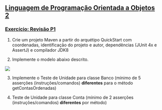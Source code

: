 ## [Linguagem de Programação Orientada a Objetos 2](https://rodrigonoll.github.io/aula/lpoo-2.html)

### [Exercício: Revisão P1](https://rodrigonoll.github.io/aula/lpoo-2.html)

1. Crie um projeto Maven a partir do arquétipo QuickStart com coordenadas, identificação do projeto e autor, dependências (JUnit 4x e AssertJ) e compilador JDK8  

2. Implemente o modelo abaixo descrito.  
<img src="https://rodrigonoll.github.io/aula/maven/img/revisao-p1.png">

3. Implemente o Teste de Unidade para classe Banco (mínimo de 5 asserções (instruções/comandos) **diferentes** para o método getContasOrdenadas)

4. Teste de Unidade para classe Conta (mínimo de 2 asserções (instruções/comandos) **diferentes** por método)  


